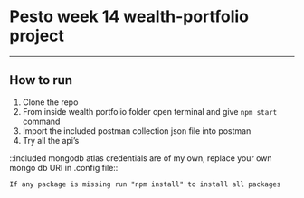 # Pesto week 14 wealth-portfolio project
- - - -
## How to run 
1. Clone the repo
2. From inside wealth portfolio folder open terminal and give `npm start` command
3. Import the included postman collection json file into postman
4. Try all the api’s

::included mongodb atlas credentials are of my own, replace your own mongo db URI in .config file::

```
If any package is missing run "npm install" to install all packages 
```